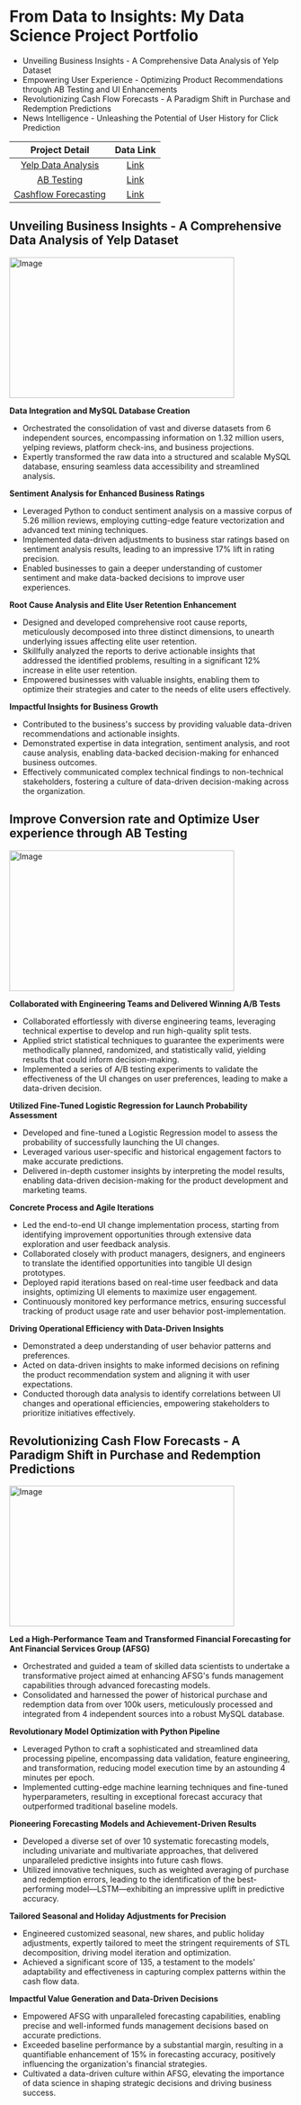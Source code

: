 # From Data to Insights: My Data Science Project Portfolio

- Unveiling Business Insights - A Comprehensive Data Analysis of Yelp Dataset
- Empowering User Experience - Optimizing Product Recommendations through AB Testing and UI Enhancements
- Revolutionizing Cash Flow Forecasts - A Paradigm Shift in Purchase and Redemption Predictions
- News Intelligence - Unleashing the Potential of User History for Click Prediction


| Project Detail | Data Link |
|:---------------:|:---------:|
| [Yelp Data Analysis](https://github.com/Mark-YuS/DA_Portfolio/tree/main/DA_Project_Portfolio-main/Yelp_Data_Analysis) | [Link](https://drive.google.com/drive/u/0/folders/11e0E5QHFZrUKffQwoBoEMwyouB1ZnpCy) |
| [AB Testing](https://github.com/Mark-YuS/DA_Portfolio/tree/main/DA_Project_Portfolio-main/ABtest) | [Link](https://github.com/Mark-YuS/DA_Portfolio/tree/main/DA_Project_Portfolio-main/ABtest/ABtest_data)|
| [Cashflow Forecasting](https://github.com/datoujinggzj/DS_Project_Portfolio/tree/main/CashFlow_Forecasting) | [Link](https://drive.google.com/drive/folders/1Y0ts5BbmGLXMe9WSRl_d-LI45MWEFa4o?usp=drive_link) |




## Unveiling Business Insights - A Comprehensive Data Analysis of Yelp Dataset


<p>
  <img src="https://github.com/Mark-YuS/DA_Portfolio/assets/151570035/bf460016-3db4-4e2f-aa8c-e9de6cefc040" alt="Image" width="400" height="250">
</p>



**Data Integration and MySQL Database Creation**

- Orchestrated the consolidation of vast and diverse datasets from 6 independent sources, encompassing information on 1.32 million users, yelping reviews, platform check-ins, and business projections.
- Expertly transformed the raw data into a structured and scalable MySQL database, ensuring seamless data accessibility and streamlined analysis.

**Sentiment Analysis for Enhanced Business Ratings**

- Leveraged Python to conduct sentiment analysis on a massive corpus of 5.26 million reviews, employing cutting-edge feature vectorization and advanced text mining techniques.
- Implemented data-driven adjustments to business star ratings based on sentiment analysis results, leading to an impressive 17% lift in rating precision.
- Enabled businesses to gain a deeper understanding of customer sentiment and make data-backed decisions to improve user experiences.

**Root Cause Analysis and Elite User Retention Enhancement**

- Designed and developed comprehensive root cause reports, meticulously decomposed into three distinct dimensions, to unearth underlying issues affecting elite user retention.
- Skillfully analyzed the reports to derive actionable insights that addressed the identified problems, resulting in a significant 12% increase in elite user retention.
- Empowered businesses with valuable insights, enabling them to optimize their strategies and cater to the needs of elite users effectively.

**Impactful Insights for Business Growth**

- Contributed to the business's success by providing valuable data-driven recommendations and actionable insights.
- Demonstrated expertise in data integration, sentiment analysis, and root cause analysis, enabling data-backed decision-making for enhanced business outcomes.
- Effectively communicated complex technical findings to non-technical stakeholders, fostering a culture of data-driven decision-making across the organization.



## Improve Conversion rate and Optimize User experience through AB Testing


<p>
  <img src="https://github.com/Mark-YuS/DA_Portfolio/assets/151570035/c635b55c-9cde-4356-a423-4dc3ece77316" alt="Image" width="400" height="250">
</p>


**Collaborated with Engineering Teams and Delivered Winning A/B Tests**

- Collaborated effortlessly with diverse engineering teams, leveraging technical expertise to develop and run high-quality split tests.
- Applied strict statistical techniques to guarantee the experiments were methodically planned, randomized, and statistically valid, yielding results that could inform decision-making.
- Implemented a series of A/B testing experiments to validate the effectiveness of the UI changes on user preferences, leading to make a data-driven decision. 

**Utilized Fine-Tuned Logistic Regression for Launch Probability Assessment**

- Developed and fine-tuned a  Logistic Regression model to assess the probability of successfully launching the UI changes.
- Leveraged various user-specific and historical engagement factors to make accurate predictions.
- Delivered in-depth customer insights by interpreting the model results, enabling data-driven decision-making for the product development and marketing teams.

**Concrete Process and Agile Iterations**

- Led the end-to-end UI change implementation process, starting from identifying improvement opportunities through extensive data exploration and user feedback analysis.
- Collaborated closely with product managers, designers, and engineers to translate the identified opportunities into tangible UI design prototypes.
- Deployed rapid iterations based on real-time user feedback and data insights, optimizing UI elements to maximize user engagement.
- Continuously monitored key performance metrics, ensuring successful tracking of product usage rate and user behavior post-implementation.

**Driving Operational Efficiency with Data-Driven Insights**

- Demonstrated a deep understanding of user behavior patterns and preferences. 
- Acted on data-driven insights to make informed decisions on refining the product recommendation system and aligning it with user expectations.
- Conducted thorough data analysis to identify correlations between UI changes and operational efficiencies, empowering stakeholders to prioritize initiatives effectively.


## Revolutionizing Cash Flow Forecasts - A Paradigm Shift in Purchase and Redemption Predictions

<p>
  <img src="https://www.freshbooks.com/wp-content/uploads/2021/09/cash-inflow-vs-outflow.jpg" alt="Image" width="400" height="250">
</p>



**Led a High-Performance Team and Transformed Financial Forecasting for Ant Financial Services Group (AFSG)**

- Orchestrated and guided a team of skilled data scientists to undertake a transformative project aimed at enhancing AFSG's funds management capabilities through advanced forecasting models.
- Consolidated and harnessed the power of historical purchase and redemption data from over 100k users, meticulously processed and integrated from 4 independent sources into a robust MySQL database.

**Revolutionary Model Optimization with Python Pipeline**

- Leveraged Python to craft a sophisticated and streamlined data processing pipeline, encompassing data validation, feature engineering, and transformation, reducing model execution time by an astounding 4 minutes per epoch.
- Implemented cutting-edge machine learning techniques and fine-tuned hyperparameters, resulting in exceptional forecast accuracy that outperformed traditional baseline models.

**Pioneering Forecasting Models and Achievement-Driven Results**

- Developed a diverse set of over 10 systematic forecasting models, including univariate and multivariate approaches, that delivered unparalleled predictive insights into future cash flows.
- Utilized innovative techniques, such as weighted averaging of purchase and redemption errors, leading to the identification of the best-performing model—LSTM—exhibiting an impressive uplift in predictive accuracy.

**Tailored Seasonal and Holiday Adjustments for Precision**

- Engineered customized seasonal, new shares, and public holiday adjustments, expertly tailored to meet the stringent requirements of STL decomposition, driving model iteration and optimization.
- Achieved a significant score of 135, a testament to the models' adaptability and effectiveness in capturing complex patterns within the cash flow data.

**Impactful Value Generation and Data-Driven Decisions**

- Empowered AFSG with unparalleled forecasting capabilities, enabling precise and well-informed funds management decisions based on accurate predictions.
- Exceeded baseline performance by a substantial margin, resulting in a quantifiable enhancement of 15% in forecasting accuracy, positively influencing the organization's financial strategies.
- Cultivated a data-driven culture within AFSG, elevating the importance of data science in shaping strategic decisions and driving business success.


